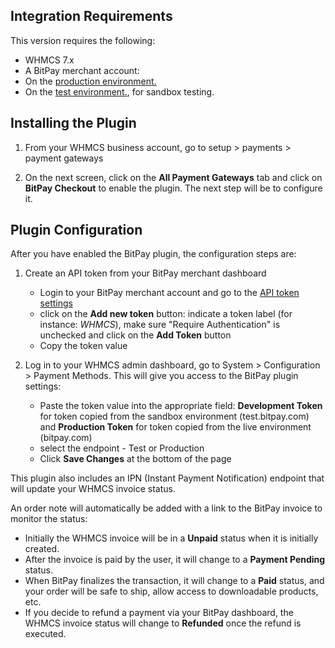 ## Integration Requirements

This version requires the following:

* WHMCS 7.x
* A BitPay merchant account: 
 * On the [production environment.](https://bitpay.com/dashboard/signup)
 * On the [test environment.](https://test.bitpay.com/dashboard/signup), for sandbox testing.

## Installing the Plugin


1. From your WHMCS business account, go to setup > payments > payment gateways

2. On the next screen, click on the **All Payment Gateways** tab and click on **BitPay Checkout** to enable the plugin. The next step will be to configure it.


## Plugin Configuration

After you have enabled the BitPay plugin, the configuration steps are:

1. Create an API token from your BitPay merchant dashboard
	* Login to your BitPay merchant account and go to the [API token settings](/dashboard/merchant/api-tokens)
	* click on the **Add new token** button: indicate a token label (for instance: *WHMCS*), make sure "Require Authentication" is unchecked and click on the **Add Token** button
	* Copy the token value

2. Log in to your WHMCS admin dashboard, go to System > Configuration > Payment Methods. This will give you access to the BitPay plugin settings:
	* Paste the token value into the appropriate field: **Development Token** for token copied from the sandbox environment (test.bitpay.com) and **Production Token** for token copied from the live environment (bitpay.com)
	* select the endpoint - Test or Production
	* Click **Save Changes** at the bottom of the page

This plugin also includes an IPN (Instant Payment Notification) endpoint that will update your WHMCS invoice status.

An order note will automatically be added with a link to the BitPay invoice to monitor the status:
 * Initially the WHMCS invoice will be in a **Unpaid** status when it is initially created.
 * After the invoice is paid by the user, it will change to a **Payment Pending** status. 
 * When BitPay finalizes the transaction, it will change to a **Paid** status, and your order will be safe to ship, allow access to downloadable products, etc.
 * If you decide to refund a payment via your BitPay dashboard, the WHMCS invoice status will change to **Refunded** once the refund is executed.


